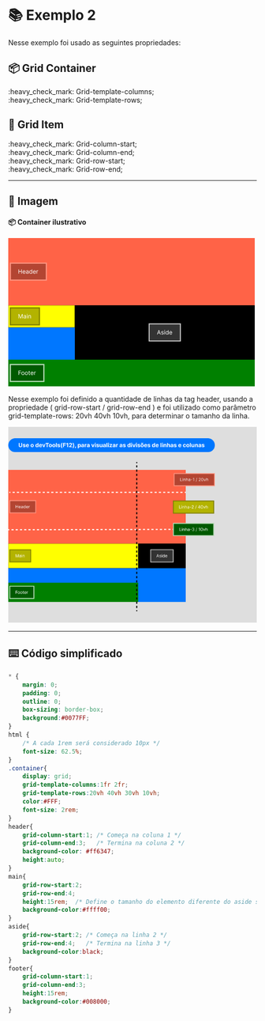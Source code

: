 # :books: Exemplo 2

<p>Nesse exemplo foi usado as seguintes propriedades:</p>

## :package: Grid Container

<p>    
    :heavy_check_mark: Grid-template-columns;<br>
    :heavy_check_mark: Grid-template-rows;<br>              
</p>

## :pencil:  Grid Item

<p>                
    :heavy_check_mark: Grid-column-start;<br>
    :heavy_check_mark: Grid-column-end;<br>
    :heavy_check_mark: Grid-row-start;<br>
    :heavy_check_mark: Grid-row-end;<br>
</p>

---

## :art: Imagem 

#### :package: Container ilustrativo

<img alt="container" src="./../img/img-ex-2.0.png">
<p>Nesse exemplo foi definido a quantidade de linhas da tag header, usando a propriedade ( grid-row-start / grid-row-end ) e foi utilizado como parâmetro grid-template-rows: 20vh 40vh 10vh, para determinar o tamanho da linha.</p>
<img alt="container" src="./../img/img-ex-03.1.png">


---

## :keyboard: Código simplificado

```css
* {
    margin: 0;
    padding: 0;
    outline: 0;
    box-sizing: border-box;
    background:#0077FF;    
}
html {
    /* A cada 1rem será considerado 10px */
    font-size: 62.5%;
}
.container{
    display: grid;
    grid-template-columns:1fr 2fr;
    grid-template-rows:20vh 40vh 30vh 10vh;   
    color:#FFF;
    font-size: 2rem;
}
header{
    grid-column-start:1; /* Começa na coluna 1 */
    grid-column-end:3;   /* Termina na coluna 2 */
    background-color: #ff6347;
    height:auto;       
}
main{      
    grid-row-start:2;    
    grid-row-end:4;
    height:15rem;  /* Define o tamanho do elemento diferente do aside segue o tamanho da linha */  
    background-color:#ffff00;    
}
aside{           
    grid-row-start:2; /* Começa na linha 2 */    
    grid-row-end:4;   /* Termina na linha 3 */
    background-color:black;      
}
footer{
    grid-column-start:1;
    grid-column-end:3;        
    height:15rem;
    background-color:#008000;
}
    
```